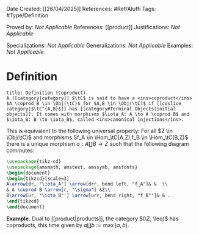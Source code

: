 <div class="topSpace"></div>

Date Created: [[26/04/2025]]
References: #Ref/Aluffi 
Tags: #Type/Definition

Proved by: <i>Not Applicable</i>
References: [[product]]
Justifications: <i>Not Applicable</i>

Specializations: <i>Not Applicable</i>
Generalizations: <i>Not Applicable</i>
Examples: <i>Not Applicable</i>

# Definition

``` ad-Definition
title: Definition (Coproduct).
A [[category|category]] $\tC$ is said to have a <ins>coproduct</ins> $A \coprod B \in \Obj(\tC)$ for $A,B \in \Obj(\tC)$ if [[coslice category|$\tC^{A,B}$]] has [[category#Terminal Objects|initial objects]]. It comes with morphisms $\iota_A: A \to A \coprod B$ and $\iota_B: B \to \iota_B$, called <ins>canonical injections</ins>.
```
This is equivalent to the following universal property:
For all $Z \in \Obj(\tC)$ and morphisms Sf_A \in \Hom_\tC(A,Z),f_B \in \Hom_\tC(B,Z)$ there is a unique morphism $\sigma: A \coprod B \to Z$ such that the following diagram commutes:
```tikz
\usepackage{tikz-cd}
\usepackage{amsmath, amstext, amssymb, amsfonts}
\begin{document}
\begin{tikzcd}[scale=3]
A\arrow[dr, "\iota_A"] \arrow[drr, bend left, "f_A"]& &  \\
& A \coprod B \arrow[r, "\sigma"] &Z\\
B\arrow[ur, "\iota_B"'] \arrow[urr, bend right, "f_B"']& & .
\end{tikzcd}
\end{document}
```
**Example.**
Dual to [[product|products]], the category $(\Z, \leq)$ has coproducts, this time given by $a \coprod b := \max(a,b)$.